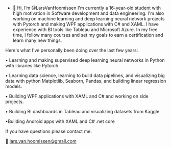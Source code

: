 - 👋 Hi, I’m @LarsVanHoomissen
I'm currently a 16-year-old student with high motivation in Software development and data engineering. 
I'm also working on machine learning and deep learning neural network projects with Pytorch and making WPF applications with C# and XAML. 
I have experience with BI tools like Tableau and Microsoft Azure. In my free time, 
I follow many courses and set my goals to earn a certification and learn many new things.

Here's what I've personally been doing over the last few years:

• Learning and making supervised deep learning neural networks in Python with libraries like Pytorch.

• Learning data science, learning to build data pipelines, and visualizing big data with python Matplotlib, Seaborn, Pandas, and building linear regression models.

• Building WPF applications with XAML and C# and working on side projects.

• Building BI dashboards in Tableau and visualizing datasets from Kaggle.

•Building Android apps with XAML and C# .net core

If you have questions please contact me.

📧 lars.van.hoomissen@gmail.com
